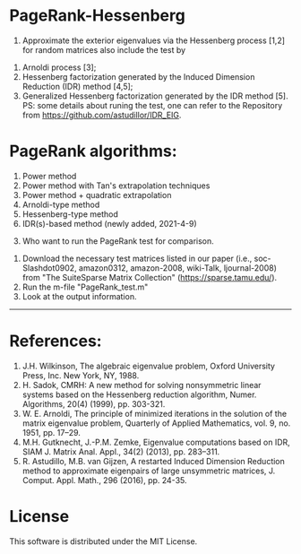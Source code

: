 # PageRank-Hessenberg
1. Approximate the exterior eigenvalues via the Hessenberg process [1,2] for random matrices
also include the test by
1) Arnoldi process [3];
2) Hessenberg factorization generated by the Induced Dimension Reduction (IDR) method [4,5];
3) Generalized Hessenberg factorization generated by the IDR method [5].
PS: some details about runing the test, one can refer to the Repository from https://github.com/astudillor/IDR_EIG.

# PageRank algorithms:
1) Power method
2) Power method with Tan's extrapolation techniques
3) Power method + quadratic extrapolation
4) Arnoldi-type method
5) Hessenberg-type method
6) IDR(s)-based method (newly added, 2021-4-9)

3. Who want to run the PageRank test for comparison.
1) Download the necessary test matrices listed in our paper (i.e.,
soc-Slashdot0902,
amazon0312,
amazon-2008,
wiki-Talk,
ljournal-2008) from "The SuiteSparse Matrix Collection" (https://sparse.tamu.edu/).
2) Run the m-file "PageRank_test.m"
3) Look at the output information.

----------------------------------------------------------------------------------
# References:
1. J.H. Wilkinson, The algebraic eigenvalue problem, Oxford University Press, Inc. New York, NY, 1988.
2. H. Sadok, CMRH: A new method for solving nonsymmetric linear systems based on the Hessenberg reduction 
algorithm, Numer. Algorithms, 20(4) (1999), pp. 303-321.
3. W. E. Arnoldi, The principle of minimized iterations in the solution of the matrix eigenvalue 
problem, Quarterly of Applied Mathematics, vol. 9, no. 1951, pp. 17–29.
4. M.H. Gutknecht, J.-P.M. Zemke, Eigenvalue computations based on IDR, SIAM J. Matrix Anal. Appl., 
34(2) (2013), pp. 283–311.
5. R. Astudillo, M.B. van Gijzen, A restarted Induced Dimension Reduction method to approximate 
eigenpairs of large unsymmetric matrices, J. Comput. Appl. Math., 296 (2016), pp. 24-35.

# License
This software is distributed under the MIT License.
